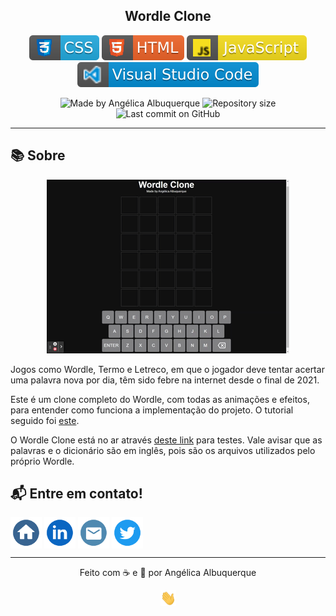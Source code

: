 <h2 align="center">
  Wordle Clone
</h2>

<p align="center">

<p align="center">
<img alt="badge css" src="https://raw.githubusercontent.com/angelicaalbuquerque/badges-and-icons/f96545c39b9ff34534ee166d78e4bcef00de3928/badges/css.svg">
<img alt="badge html" src="https://raw.githubusercontent.com/angelicaalbuquerque/badges-and-icons/f96545c39b9ff34534ee166d78e4bcef00de3928/badges/html.svg">
<img alt="badge javascript" src="https://raw.githubusercontent.com/angelicaalbuquerque/badges-and-icons/main/badges/javascript.svg">
<img alt="badge vscode" src="https://raw.githubusercontent.com/angelicaalbuquerque/badges-and-icons/f96545c39b9ff34534ee166d78e4bcef00de3928/badges/visual-studio-code.svg">
</p>

<p align="center">
<img alt="Made by Angélica Albuquerque" src="https://img.shields.io/badge/made%20by-Angélica Albuquerque-%20?color=528d4f">
<img alt="Repository size" src="https://img.shields.io/github/repo-size/angelicaalbuquerque/wordle-clone?color=528d4f">
<img alt="Last commit on GitHub" src="https://img.shields.io/github/last-commit/angelicaalbuquerque/wordle-clone?color=528d4f">
</p>

---

## 📚 Sobre

<p align="center">
  <img alt="Wordle Clone" src=".github\Wordle Clone.gif" width="auto">
</p>

Jogos como Wordle, Termo e Letreco, em que o jogador deve tentar acertar uma palavra nova por dia, têm sido febre na internet desde o final de 2021.

Este é um clone completo do Wordle, com todas as animações e efeitos, para entender como funciona a implementação do projeto. O tutorial seguido foi [este](https://youtu.be/Wak7iN4JZzU).

O Wordle Clone está no ar através [deste link](https://angelicaalbuquerque.github.io/wordle-clone/) para testes. Vale avisar que as palavras e o dicionário são em inglês, pois são os arquivos utilizados pelo próprio Wordle.

## 📬 Entre em contato!

<p align="left">
    <a href="https://www.frontangie.dev/" target="blank" style="text-decoration: none; color: unset;">
    <img align="center" src="https://raw.githubusercontent.com/angelicaalbuquerque/badges-and-icons/main/icons/circle/portfolio.svg" alt="frontangie.dev" height="50" width="50" />
  </a>
  <a href="https://linkedin.com/in/angelica-albuquerque/" target="blank" style="text-decoration: none; color: unset;">
    <img align="center" src="https://raw.githubusercontent.com/angelicaalbuquerque/badges-and-icons/main/icons/circle/linkedin.svg" alt="Linkedin" height="50" width="50" />
  </a>
  <a href="mailto:hi@frontangie.dev" target="blank" style="text-decoration: none;">
    <img align="center" src="https://raw.githubusercontent.com/angelicaalbuquerque/badges-and-icons/main/icons/circle/email.svg" alt="Email" height="50" width="50" />
  </a>
  <a href="https://twitter.com/frontangie" target="blank" style="text-decoration: none;">
    <img align="center" src="https://raw.githubusercontent.com/angelicaalbuquerque/badges-and-icons/main/icons/circle/twitter.svg" alt="Twitter" height="50" width="50" />
    </a>
</p>

---


<p align="center">
Feito com ☕ e 🖤 por Angélica Albuquerque
</p>

<p align="center">
<img src="https://raw.githubusercontent.com/angelicaalbuquerque/badges-and-icons/main/gif/hi.gif" width="25px"> 
</p>

